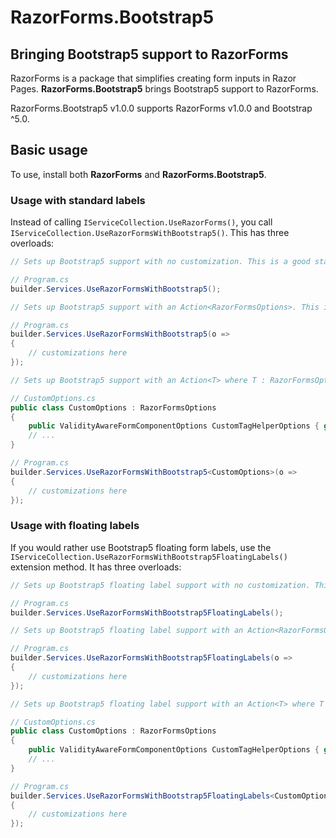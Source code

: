# RazorForms.Bootstrap5
## Bringing Bootstrap5 support to RazorForms

RazorForms is a package that simplifies creating form inputs in Razor Pages. **RazorForms.Bootstrap5** brings Bootstrap5 support to RazorForms.

RazorForms.Bootstrap5 v1.0.0 supports RazorForms v1.0.0 and Bootstrap ^5.0.

## Basic usage

To use, install both **RazorForms** and **RazorForms.Bootstrap5**.

### Usage with standard labels

Instead of calling `IServiceCollection.UseRazorForms()`, you call `IServiceCollection.UseRazorFormsWithBootstrap5()`. This has three overloads:

```csharp
// Sets up Bootstrap5 support with no customization. This is a good starting point to scaffold a simple project with Bootstrap5.

// Program.cs
builder.Services.UseRazorFormsWithBootstrap5();

// Sets up Bootstrap5 support with an Action<RazorFormsOptions>. This is probably how you'll use RazorForms.Bootstrap5.

// Program.cs
builder.Services.UseRazorFormsWithBootstrap5(o =>
{
    // customizations here
});

// Sets up Bootstrap5 support with an Action<T> where T : RazorFormsOptions. This allows you to use your own options class that extends RazorFormsOptions, for example if you create your own custom RazorForms tag helpers

// CustomOptions.cs
public class CustomOptions : RazorFormsOptions
{
    public ValidityAwareFormComponentOptions CustomTagHelperOptions { get; set; }
    // ...
}

// Program.cs
builder.Services.UseRazorFormsWithBootstrap5<CustomOptions>(o =>
{
    // customizations here
});
```

### Usage with floating labels

If you would rather use Bootstrap5 floating form labels, use the `IServiceCollection.UseRazorFormsWithBootstrap5FloatingLabels()` extension method. It has three overloads:

```csharp
// Sets up Bootstrap5 floating label support with no customization. This is a good starting point to scaffold a simple project with Bootstrap5.

// Program.cs
builder.Services.UseRazorFormsWithBootstrap5FloatingLabels();

// Sets up Bootstrap5 floating label support with an Action<RazorFormsOptions>. This is probably how you'll use RazorForms.Bootstrap5 with floating labels.

// Program.cs
builder.Services.UseRazorFormsWithBootstrap5FloatingLabels(o =>
{
    // customizations here
});

// Sets up Bootstrap5 floating label support with an Action<T> where T : RazorFormsOptions. This allows you to use your own options class that extends RazorFormsOptions, for example if you create your own custom RazorForms tag helpers

// CustomOptions.cs
public class CustomOptions : RazorFormsOptions
{
    public ValidityAwareFormComponentOptions CustomTagHelperOptions { get; set; }
    // ...
}

// Program.cs
builder.Services.UseRazorFormsWithBootstrap5FloatingLabels<CustomOptions>(o =>
{
    // customizations here
});
```
